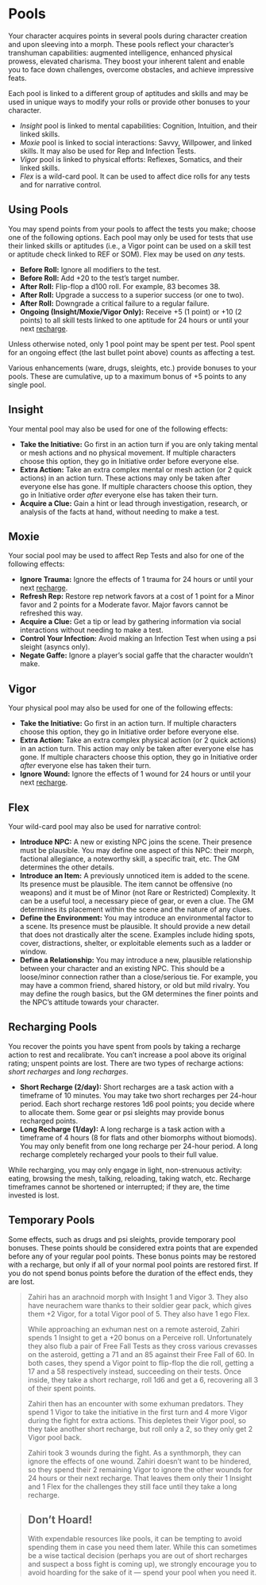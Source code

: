 # Pools

Your character acquires points in several pools during character creation and upon sleeving into a morph. These pools reflect your character’s transhuman capabilities: augmented intelligence, enhanced physical prowess, elevated charisma. They boost your inherent talent and enable you to face down challenges, overcome obstacles, and achieve impressive feats.

Each pool is linked to a different group of aptitudes and skills and may be used in unique ways to modify your rolls or provide other bonuses to your character.

- _Insight_ pool is linked to mental capabilities: Cognition, Intuition, and their linked skills.
- _Moxie_ pool is linked to social interactions: Savvy, Willpower, and linked skills. It may also be used for Rep and Infection Tests.
- _Vigor_ pool is linked to physical efforts: Reflexes, Somatics, and their linked skills.
- _Flex_ is a wild-card pool. It can be used to affect dice rolls for any tests and for narrative control.

## Using Pools

You may spend points from your pools to affect the tests you make; choose one of the following options. Each pool may only be used for tests that use their linked skills or aptitudes (i.e., a Vigor point can be used on a skill test or aptitude check linked to REF or SOM). Flex may be used on _any_ tests.

- **Before Roll:** Ignore all modifiers to the test.
- **Before Roll:** Add +20 to the test’s target number.
- **After Roll:** Flip-flop a d100 roll. For example, 83 becomes 38.
- **After Roll:** Upgrade a success to a superior success (or one to two).
- **After Roll:** Downgrade a critical failure to a regular failure.
- **Ongoing (Insight/Moxie/Vigor Only):** Receive +5 (1 point) or +10 (2 points) to all skill tests linked to one aptitude for 24 hours or until your next [recharge](05-pools.md#recharging-pools).

Unless otherwise noted, only 1 pool point may be spent per test. Pool spent for an ongoing effect (the last bullet point above) counts as affecting a test.

Various enhancements (ware, drugs, sleights, etc.) provide bonuses to your pools. These are cumulative, up to a maximum bonus of +5 points to any single pool.

## Insight

Your mental pool may also be used for one of the following effects:

- **Take the Initiative:** Go first in an action turn if you are only taking mental or mesh actions and no physical movement. If multiple characters choose this option, they go in Initiative order before everyone else.
- **Extra Action:** Take an extra complex mental or mesh action (or 2 quick actions) in an action turn. These actions may only be taken after everyone else has gone. If multiple characters choose this option, they go in Initiative order _after_ everyone else has taken their turn.
- **Acquire a Clue:** Gain a hint or lead through investigation, research, or analysis of the facts at hand, without needing to make a test.

## Moxie

Your social pool may be used to affect Rep Tests and also for one of the following effects:

- **Ignore Trauma:** Ignore the effects of 1 trauma for 24 hours or until your next [recharge](05-pools.md#recharging-pools).
- **Refresh Rep:** Restore rep network favors at a cost of 1 point for a Minor favor and 2 points for a Moderate favor. Major favors cannot be refreshed this way.
- **Acquire a Clue:** Get a tip or lead by gathering information via social interactions without needing to make a test.
- **Control Your Infection:** Avoid making an Infection Test when using a psi sleight (asyncs only).
- **Negate Gaffe:** Ignore a player’s social gaffe that the character wouldn’t make.

## Vigor

Your physical pool may also be used for one of the following effects:

- **Take the Initiative:** Go first in an action turn. If multiple characters choose this option, they go in Initiative order before everyone else.
- **Extra Action:** Take an extra complex physical action (or 2 quick actions) in an action turn. This action may only be taken after everyone else has gone. If multiple characters choose this option, they go in Initiative order _after_ everyone else has taken their turn.
- **Ignore Wound:** Ignore the effects of 1 wound for 24 hours or until your next [recharge](05-pools.md#recharging-pools).

## Flex

Your wild-card pool may also be used for narrative control:

- **Introduce NPC:** A new or existing NPC joins the scene. Their presence must be plausible. You may define one aspect of this NPC: their morph, factional allegiance, a noteworthy skill, a specific trait, etc. The GM determines the other details.
- **Introduce an Item:** A previously unnoticed item is added to the scene. Its presence must be plausible. The item cannot be offensive (no weapons) and it must be of Minor (not Rare or Restricted) Complexity. It can be a useful tool, a necessary piece of gear, or even a clue. The GM determines its placement within the scene and the nature of any clues.
- **Define the Environment:** You may introduce an environmental factor to a scene. Its presence must be plausible. It should provide a new detail that does not drastically alter the scene. Examples include hiding spots, cover, distractions, shelter, or exploitable elements such as a ladder or window.
- **Define a Relationship:** You may introduce a new, plausible relationship between your character and an existing NPC. This should be a loose/minor connection rather than a close/serious tie. For example, you may have a common friend, shared history, or old but mild rivalry. You may define the rough basics, but the GM determines the finer points and the NPC’s attitude towards your character.

## Recharging Pools

You recover the points you have spent from pools by taking a recharge action to rest and recalibrate. You can’t increase a pool above its original rating; unspent points are lost. There are two types of recharge actions: _short recharges_ and _long recharges_.

- **Short Recharge (2/day):** Short recharges are a task action with a timeframe of 10 minutes. You may take two short recharges per 24-hour period. Each short recharge restores 1d6 pool points; you decide where to allocate them. Some gear or psi sleights may provide bonus recharged points.
- **Long Recharge (1/day):** A long recharge is a task action with a timeframe of 4 hours (8 for flats and other biomorphs without biomods). You may only benefit from one long recharge per 24-hour period. A long recharge completely recharged your pools to their full value.

While recharging, you may only engage in light, non-strenuous activity: eating, browsing the mesh, talking, reloading, taking watch, etc. Recharge timeframes cannot be shortened or interrupted; if they are, the time invested is lost.

## Temporary Pools

Some effects, such as drugs and psi sleights, provide temporary pool bonuses. These points should be considered extra points that are expended before any of your regular pool points. These bonus points may be restored with a recharge, but only if all of your normal pool points are restored first. If you do not spend bonus points before the duration of the effect ends, they are lost.

<blockquote>

Zahiri has an arachnoid morph with Insight 1 and Vigor 3. They also have neurachem ware thanks to their soldier gear pack, which gives them +2 Vigor, for a total Vigor pool of 5. They also have 1 ego Flex.

While approaching an exhuman nest on a remote asteroid, Zahiri spends 1 Insight to get a +20 bonus on a Perceive roll. Unfortunately they also flub a pair of Free Fall Tests as they cross various crevasses on the asteroid, getting a 71 and an 85 against their Free Fall of 60. In both cases, they spend a Vigor point to flip-flop the die roll, getting a 17 and a 58 respectively instead, succeeding on their tests. Once inside, they take a short recharge, roll 1d6 and get a 6, recovering all 3 of their spent points.

Zahiri then has an encounter with some exhuman predators. They spend 1 Vigor to take the initiative in the first turn and 4 more Vigor during the fight for extra actions. This depletes their Vigor pool, so they take another short recharge, but roll only a 2, so they only get 2 Vigor pool back.

Zahiri took 3 wounds during the fight. As a synthmorph, they can ignore the effects of one wound. Zahiri doesn’t want to be hindered, so they spend their 2 remaining Vigor to ignore the other wounds for 24 hours or their next recharge. That leaves them only their 1 Insight and 1 Flex for the challenges they still face until they take a long recharge.

</blockquote>

<blockquote>

## Don’t Hoard!

With expendable resources like pools, it can be tempting to avoid spending them in case you need them later. While this can sometimes be a wise tactical decision (perhaps you are out of short recharges and suspect a boss fight is coming up), we strongly encourage you to avoid hoarding for the sake of it — spend your pool when you need it.

</blockquote>
